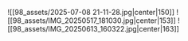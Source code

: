![[98_assets/2025-07-08 21-11-28.jpg|center|150]] ![[98_assets/IMG_20250517_181030.jpg|center|153]] ![[98_assets/IMG_20250613_160322.jpg|center|163]]